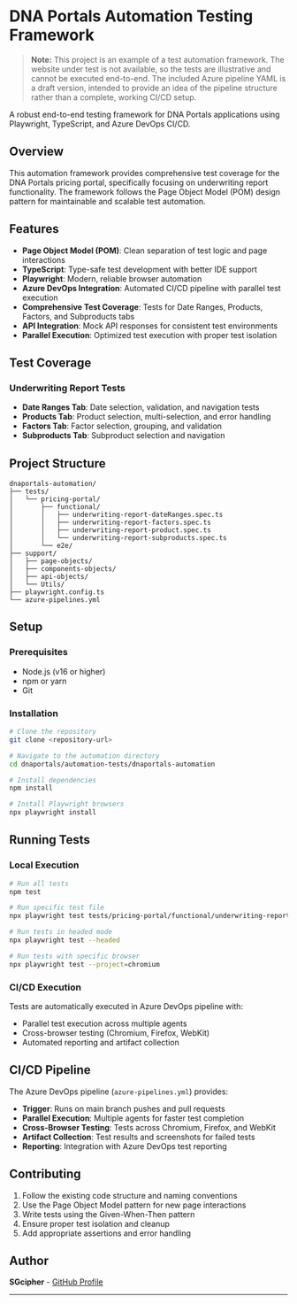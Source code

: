 # DNA Portals Automation Testing Framework

> **Note:** This project is an example of a test automation framework. The website under test is not available, so the tests are illustrative and cannot be executed end-to-end. The included Azure pipeline YAML is a draft version, intended to provide an idea of the pipeline structure rather than a complete, working CI/CD setup.

A robust end-to-end testing framework for DNA Portals applications using Playwright, TypeScript, and Azure DevOps CI/CD.

## Overview

This automation framework provides comprehensive test coverage for the DNA Portals pricing portal, specifically focusing on underwriting report functionality. The framework follows the Page Object Model (POM) design pattern for maintainable and scalable test automation.

## Features

- **Page Object Model (POM)**: Clean separation of test logic and page interactions
- **TypeScript**: Type-safe test development with better IDE support
- **Playwright**: Modern, reliable browser automation
- **Azure DevOps Integration**: Automated CI/CD pipeline with parallel test execution
- **Comprehensive Test Coverage**: Tests for Date Ranges, Products, Factors, and Subproducts tabs
- **API Integration**: Mock API responses for consistent test environments
- **Parallel Execution**: Optimized test execution with proper test isolation

## Test Coverage

### Underwriting Report Tests
- **Date Ranges Tab**: Date selection, validation, and navigation tests
- **Products Tab**: Product selection, multi-selection, and error handling
- **Factors Tab**: Factor selection, grouping, and validation
- **Subproducts Tab**: Subproduct selection and navigation


## Project Structure

```
dnaportals-automation/
├── tests/
│   └── pricing-portal/
│       ├── functional/
│       │   ├── underwriting-report-dateRanges.spec.ts
│       │   ├── underwriting-report-factors.spec.ts
│       │   ├── underwriting-report-product.spec.ts
│       │   └── underwriting-report-subproducts.spec.ts
│       └── e2e/
├── support/
│   ├── page-objects/
│   ├── components-objects/
│   ├── api-objects/
│   └── Utils/
├── playwright.config.ts
└── azure-pipelines.yml
```

## Setup

### Prerequisites
- Node.js (v16 or higher)
- npm or yarn
- Git

### Installation
```bash
# Clone the repository
git clone <repository-url>

# Navigate to the automation directory
cd dnaportals/automation-tests/dnaportals-automation

# Install dependencies
npm install

# Install Playwright browsers
npx playwright install
```

## Running Tests

### Local Execution
```bash
# Run all tests
npm test

# Run specific test file
npx playwright test tests/pricing-portal/functional/underwriting-report-dateRanges.spec.ts

# Run tests in headed mode
npx playwright test --headed

# Run tests with specific browser
npx playwright test --project=chromium
```

### CI/CD Execution
Tests are automatically executed in Azure DevOps pipeline with:
- Parallel test execution across multiple agents
- Cross-browser testing (Chromium, Firefox, WebKit)
- Automated reporting and artifact collection

## CI/CD Pipeline

The Azure DevOps pipeline (`azure-pipelines.yml`) provides:
- **Trigger**: Runs on main branch pushes and pull requests
- **Parallel Execution**: Multiple agents for faster test completion
- **Cross-Browser Testing**: Tests across Chromium, Firefox, and WebKit
- **Artifact Collection**: Test results and screenshots for failed tests
- **Reporting**: Integration with Azure DevOps test reporting

## Contributing

1. Follow the existing code structure and naming conventions
2. Use the Page Object Model pattern for new page interactions
3. Write tests using the Given-When-Then pattern
4. Ensure proper test isolation and cleanup
5. Add appropriate assertions and error handling

## Author

**SGcipher** - [GitHub Profile](https://github.com/SGcipher)

--- 